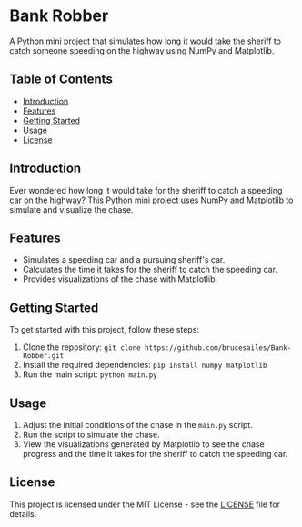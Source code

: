 # Bank Robber 

A Python mini project that simulates how long it would take the sheriff to catch someone speeding on the highway using NumPy and Matplotlib.

## Table of Contents
- [Introduction](#introduction)
- [Features](#features)
- [Getting Started](#getting-started)
- [Usage](#usage)
- [License](#license)

## Introduction

Ever wondered how long it would take for the sheriff to catch a speeding car on the highway? This Python mini project uses NumPy and Matplotlib to simulate and visualize the chase.

## Features

- Simulates a speeding car and a pursuing sheriff's car.
- Calculates the time it takes for the sheriff to catch the speeding car.
- Provides visualizations of the chase with Matplotlib.

## Getting Started

To get started with this project, follow these steps:

1. Clone the repository: `git clone https://github.com/brucesailes/Bank-Robber.git`
2. Install the required dependencies: `pip install numpy matplotlib`
3. Run the main script: `python main.py`

## Usage

1. Adjust the initial conditions of the chase in the `main.py` script.
2. Run the script to simulate the chase.
3. View the visualizations generated by Matplotlib to see the chase progress and the time it takes for the sheriff to catch the speeding car.

## License

This project is licensed under the MIT License - see the [LICENSE](LICENSE) file for details.


